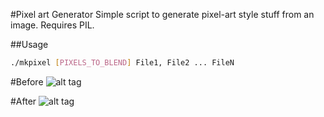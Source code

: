 #Pixel art Generator
Simple script to generate pixel-art style stuff from an image.
Requires PIL.

##Usage
```bash
./mkpixel [PIXELS_TO_BLEND] File1, File2 ... FileN
```

#Before
![alt tag](http://vignette4.wikia.nocookie.net/southern-victory/images/f/fb/Flag_of_the_Third_French_Empire.svg/revision/latest?cb=20140625040557)

#After
![alt tag](https://i.imgur.com/Bw66YW2.png)
